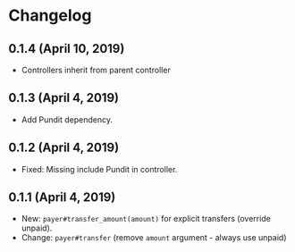 # Changelog

## 0.1.4 (April 10, 2019)

* Controllers inherit from parent controller

## 0.1.3 (April 4, 2019)

* Add Pundit dependency.

## 0.1.2 (April 4, 2019)

* Fixed: Missing include Pundit in controller.

## 0.1.1 (April 4, 2019)

* New: ```payer#transfer_amount(amount)``` for explicit transfers (override unpaid).
* Change: ```payer#transfer``` (remove ```amount``` argument - always use unpaid)